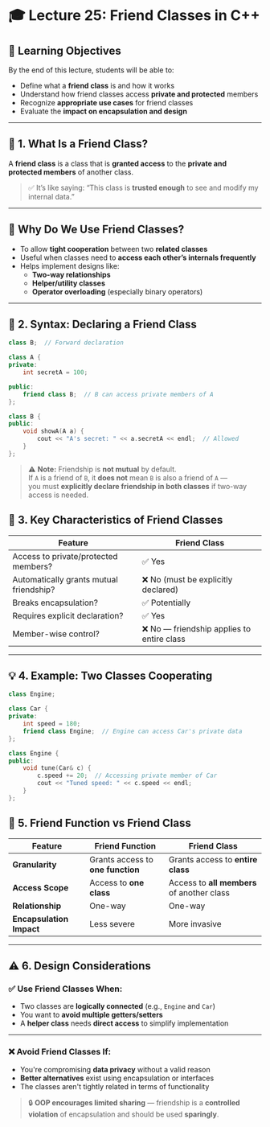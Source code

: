 # 🎓 Lecture 25: Friend Classes in C++

## 🎯 Learning Objectives

By the end of this lecture, students will be able to:

- Define what a **friend class** is and how it works  
- Understand how friend classes access **private and protected** members  
- Recognize **appropriate use cases** for friend classes  
- Evaluate the **impact on encapsulation and design**

---

## 📌 1. What Is a Friend Class?

A **friend class** is a class that is **granted access** to the **private and protected members** of another class.

> ✅ It’s like saying: “This class is **trusted enough** to see and modify my internal data.”

---

## 🔐 Why Do We Use Friend Classes?

- To allow **tight cooperation** between two **related classes**  
- Useful when classes need to **access each other’s internals frequently**  
- Helps implement designs like:
  - **Two-way relationships**
  - **Helper/utility classes**
  - **Operator overloading** (especially binary operators)

---

## 🧱 2. Syntax: Declaring a Friend Class

```cpp
class B;  // Forward declaration

class A {
private:
    int secretA = 100;

public:
    friend class B;  // B can access private members of A
};

class B {
public:
    void showA(A a) {
        cout << "A's secret: " << a.secretA << endl;  // Allowed
    }
};
```
> ⚠️ **Note:** Friendship is **not mutual** by default.  
If `A` is a friend of `B`, it **does not** mean `B` is also a friend of `A` —  
you must **explicitly declare friendship in both classes** if two-way access is needed.
## 🧠 3. Key Characteristics of Friend Classes

| Feature                                | Friend Class                       |
|----------------------------------------|------------------------------------|
| Access to private/protected members?   | ✅ Yes                              |
| Automatically grants mutual friendship?| ❌ No (must be explicitly declared) |
| Breaks encapsulation?                  | ✅ Potentially                      |
| Requires explicit declaration?         | ✅ Yes                              |
| Member-wise control?                   | ❌ No — friendship applies to entire class |

---

## 💡 4. Example: Two Classes Cooperating

```cpp
class Engine;

class Car {
private:
    int speed = 180;
    friend class Engine;  // Engine can access Car's private data
};

class Engine {
public:
    void tune(Car& c) {
        c.speed += 20;  // Accessing private member of Car
        cout << "Tuned speed: " << c.speed << endl;
    }
};
```
## 🔄 5. Friend Function vs Friend Class

| Feature              | Friend Function                     | Friend Class                          |
|----------------------|--------------------------------------|----------------------------------------|
| **Granularity**       | Grants access to **one function**    | Grants access to **entire class**      |
| **Access Scope**      | Access to **one class**              | Access to **all members** of another class |
| **Relationship**      | One-way                             | One-way                                |
| **Encapsulation Impact** | Less severe                     | More invasive                          |

---

## ⚠️ 6. Design Considerations

### ✅ Use Friend Classes When:
- Two classes are **logically connected** (e.g., `Engine` and `Car`)  
- You want to **avoid multiple getters/setters**  
- A **helper class** needs **direct access** to simplify implementation

---

### ❌ Avoid Friend Classes If:
- You're compromising **data privacy** without a valid reason  
- **Better alternatives** exist using encapsulation or interfaces  
- The classes aren't tightly related in terms of functionality

> 🔒 **OOP encourages limited sharing** — friendship is a **controlled violation** of encapsulation and should be used **sparingly**.
